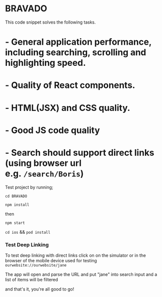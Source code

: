 # BRAVADO



This code snippet solves the following tasks.

# - General application performance, including searching, scrolling and highlighting speed.

# - Quality of React components.

# - HTML(JSX) and CSS quality.

# - Good JS code quality

# - Search should support direct links (using browser url e.g. `/search/Boris`)


Test project by running;

`cd BRAVADO`

`npm install `

then

`npm start`

`cd ios` && `pod install`

### **Test Deep Linking**

To test deep linking with direct links click on on the simulator or in the browser of the mobile device used for testing `ourwebsite://ourwebsite/jane`

The app will open and parse the URL and put "jane" into search input and a list of items will be filtered

and that's it, you're all good to go!

<!-- markdownlint-enable -->
<!-- prettier-ignore-end -->
<!-- ALL-CONTRIBUTORS-LIST:END -->
